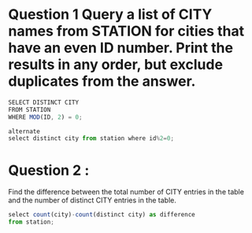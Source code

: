 # Question 1 Query a list of CITY names from STATION for cities that have an even ID number. Print the results in any order, but exclude duplicates from the answer.

```jsx
SELECT DISTINCT CITY
FROM STATION
WHERE MOD(ID, 2) = 0;

alternate
select distinct city from station where id%2=0;

```
# Question 2 : 
Find the difference between the total number of CITY entries in the table and the number of distinct CITY entries in the table.

```jsx
select count(city)-count(distinct city) as difference 
from station;
```
